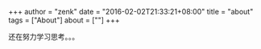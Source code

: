 +++
author = "zenk"
date = "2016-02-02T21:33:21+08:00"
title = "about"
tags = ["About"]
about = [""]
+++

还在努力学习思考。。。

